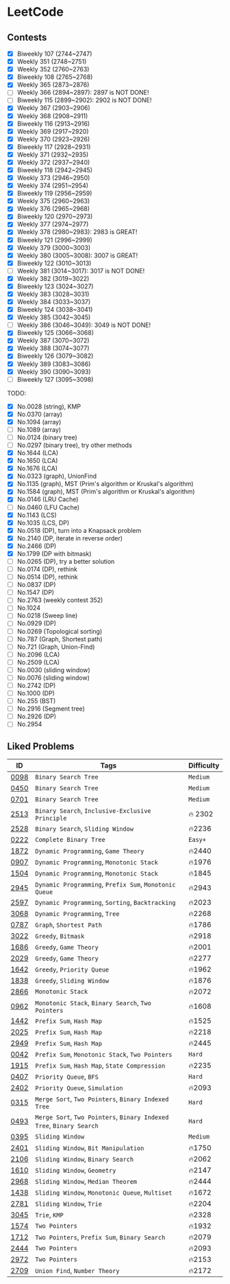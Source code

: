 # LeetCode

## Contests

- [x] Biweekly 107 (2744~2747)
- [x] Weekly 351 (2748~2751)
- [x] Weekly 352 (2760~2763)
- [x] Biweekly 108 (2765~2768)
- [x] Weekly 365 (2873~2876)
- [ ] Weekly 366 (2894~2897): 2897 is NOT DONE!
- [ ] Biweekly 115 (2899~2902): 2902 is NOT DONE!
- [x] Weekly 367 (2903~2906)
- [x] Weekly 368 (2908~2911)
- [x] Biweekly 116 (2913~2916)
- [x] Weekly 369 (2917~2920)
- [x] Weekly 370 (2923~2926)
- [x] Biweekly 117 (2928~2931)
- [x] Weekly 371 (2932~2935)
- [x] Weekly 372 (2937~2940)
- [x] Biweekly 118 (2942~2945)
- [x] Weekly 373 (2946~2950)
- [x] Weekly 374 (2951~2954)
- [x] Biweekly 119 (2956~2959)
- [x] Weekly 375 (2960~2963)
- [x] Weekly 376 (2965~2968)
- [x] Biweekly 120 (2970~2973)
- [x] Weekly 377 (2974~2977)
- [x] Weekly 378 (2980~2983): 2983 is GREAT!
- [x] Biweekly 121 (2996~2999)
- [x] Weekly 379 (3000~3003)
- [x] Weekly 380 (3005~3008): 3007 is GREAT!
- [x] Biweekly 122 (3010~3013)
- [ ] Weekly 381 (3014~3017): 3017 is NOT DONE!
- [x] Weekly 382 (3019~3022)
- [x] Biweekly 123 (3024~3027)
- [x] Weekly 383 (3028~3031)
- [x] Weekly 384 (3033~3037)
- [x] Biweekly 124 (3038~3041)
- [x] Weekly 385 (3042~3045)
- [ ] Weekly 386 (3046~3049): 3049 is NOT DONE!
- [x] Biweekly 125 (3066~3068)
- [x] Weekly 387 (3070~3072)
- [x] Weekly 388 (3074~3077)
- [x] Biweekly 126 (3079~3082)
- [x] Weekly 389 (3083~3086)
- [x] Weekly 390 (3090~3093)
- [ ] Biweekly 127 (3095~3098)

TODO:

- [x] No.0028 (string), KMP
- [x] No.0370 (array)
- [x] No.1094 (array)
- [ ] No.1089 (array)
- [ ] No.0124 (binary tree)
- [ ] No.0297 (binary tree), try other methods
- [x] No.1644 (LCA)
- [x] No.1650 (LCA)
- [x] No.1676 (LCA)
- [x] No.0323 (graph), UnionFind
- [x] No.1135 (graph), MST (Prim's algorithm or Kruskal's algorithm)
- [x] No.1584 (graph), MST (Prim's algorithm or Kruskal's algorithm)
- [x] No.0146 (LRU Cache)
- [ ] No.0460 (LFU Cache)
- [x] No.1143 (LCS)
- [x] No.1035 (LCS, DP) 
- [x] No.0518 (DP), turn into a Knapsack problem
- [x] No.2140 (DP, iterate in reverse order)
- [x] No.2466 (DP)
- [x] No.1799 (DP with bitmask)
- [ ] No.0265 (DP), try a better solution
- [ ] No.0174 (DP), rethink
- [ ] No.0514 (DP), rethink
- [ ] No.0837 (DP)
- [ ] No.1547 (DP)
- [ ] No.2763 (weekly contest 352)
- [ ] No.1024
- [ ] No.0218 (Sweep line)
- [ ] No.0929 (DP)
- [ ] No.0269 (Topological sorting)
- [ ] No.787 (Graph, Shortest path)
- [ ] No.721 (Graph, Union-Find)
- [ ] No.2096 (LCA)
- [ ] No.2509 (LCA)
- [ ] No.0030 (sliding window)
- [ ] No.0076 (sliding window)
- [ ] No.2742 (DP)
- [ ] No.1000 (DP)
- [ ] No.255 (BST)
- [ ] No.2916 (Segment tree)
- [ ] No.2926 (DP)
- [ ] No.2954

## Liked Problems

| ID | Tags | Difficulty |
|----|------|------------|
| [0098][link0098] | `Binary Search Tree` | `Medium` |
| [0450][link0450] | `Binary Search Tree` | `Medium` |
| [0701][link0701] | `Binary Search Tree` | `Medium` |
| [2513][link2513] | `Binary Search`, `Inclusive-Exclusive Principle` | :fire: 2302 |
| [2528][link2528] | `Binary Search`, `Sliding Window` | :fire:2236 |
| [0222][link0222] | `Complete Binary Tree` | `Easy+` |
| [1872][link1872] | `Dynamic Programming`, `Game Theory` | :fire:2440 |
| [0907][link0907] | `Dynamic Programming`, `Monotonic Stack` | :fire:1976 |
| [1504][link1504] | `Dynamic Programming`, `Monotonic Stack` | :fire:1845 |
| [2945][link2945] | `Dynamic Programming`, `Prefix Sum`, `Monotonic Queue` | :fire:2943 |
| [2597][link2597] | `Dynamic Programming`, `Sorting`, `Backtracking` | :fire:2023 |
| [3068][link3068] | `Dynamic Programming`, `Tree` | :fire:2268 |
| [0787][link0787] | `Graph`, `Shortest Path` | :fire:1786 |
| [3022][link3022] | `Greedy`, `Bitmask` | :fire:2918 |
| [1686][link1686] | `Greedy`, `Game Theory` | :fire:2001 |
| [2029][link2029] | `Greedy`, `Game Theory` | :fire:2277 |
| [1642][link1642] | `Greedy`, `Priority Queue` | :fire:1962 |
| [1838][link1838] | `Greedy`, `Sliding Window` | :fire:1876 |
| [2866][link2866] | `Monotonic Stack` | :fire:2072 |
| [0962][link0962] | `Monotonic Stack`, `Binary Search`, `Two Pointers` | :fire:1608 |
| [1442][link1442] | `Prefix Sum`, `Hash Map` | :fire:1525 |
| [2025][link2025] | `Prefix Sum`, `Hash Map` | :fire:2218 |
| [2949][link2949] | `Prefix Sum`, `Hash Map` | :fire:2445 |
| [0042][link0042] | `Prefix Sum`, `Monotonic Stack`, `Two Pointers` | `Hard` |
| [1915][link1915] | `Prefix Sum`, `Hash Map`, `State Compression` | :fire:2235 |
| [0407][link0407] | `Priority Queue`, `BFS` | `Hard` | 
| [2402][link2402] | `Priority Queue`, `Simulation` | :fire:2093 |
| [0315][link0315] | `Merge Sort`, `Two Pointers`, `Binary Indexed Tree` | `Hard` |
| [0493][link0493] | `Merge Sort`, `Two Pointers`, `Binary Indexed Tree`, `Binary Search` | `Hard` |
| [0395][link0395] | `Sliding Window` | `Medium` |
| [2401][link2401] | `Sliding Window`, `Bit Manipulation` | :fire:1750 |
| [2106][link2106] | `Sliding Window`, `Binary Search` | :fire:2062 |
| [1610][link1610] | `Sliding Window`, `Geometry` | :fire:2147 |
| [2968][link2968] | `Sliding Window`, `Median Theorem` | :fire:2444 |
| [1438][link1438] | `Sliding Window`, `Monotonic Queue`, `Multiset` | :fire:1672 |
| [2781][link2781] | `Sliding Window`, `Trie` | :fire:2204 |
| [3045][link3045] | `Trie`, `KMP` | :fire:2328 |
| [1574][link1574] | `Two Pointers` | :fire:1932 |
| [1712][link1712] | `Two Pointers`, `Prefix Sum`, `Binary Search` | :fire:2079 |
| [2444][link2444] | `Two Pointers` | :fire:2093 |
| [2972][link2972] | `Two Pointers` | :fire:2153 |
| [2709][link2709] | `Union Find`, `Number Theory` | :fire:2172 |

[link0098]: https://leetcode.com/problems/validate-binary-search-tree/
[link0450]: https://leetcode.com/problems/delete-node-in-a-bst/description/
[link0701]: https://leetcode.com/problems/insert-into-a-binary-search-tree/description/
[link0222]: https://leetcode.com/problems/count-complete-tree-nodes/description/
[link1872]: https://leetcode.com/problems/stone-game-viii/
[link1504]: https://leetcode.com/problems/count-submatrices-with-all-ones
[link2945]: https://leetcode.com/problems/find-maximum-non-decreasing-array-length
[link0787]: https://leetcode.com/problems/cheapest-flights-within-k-stops/description/
[link3022]: https://leetcode.com/problems/minimize-or-of-remaining-elements-using-operations
[link1686]: https://leetcode.com/problems/stone-game-vi/description/
[link2029]: https://leetcode.com/problems/stone-game-ix/description/
[link1642]: https://leetcode.com/problems/furthest-building-you-can-reach
[link0962]: https://leetcode.com/problems/maximum-width-ramp
[link1915]: https://leetcode.com/problems/number-of-wonderful-substrings
[link2949]: https://leetcode.com/problems/count-beautiful-substrings-ii
[link2025]: https://leetcode.com/problems/maximum-number-of-ways-to-partition-an-array/
[link1442]: https://leetcode.com/problems/count-triplets-that-can-form-two-arrays-of-equal-xor
[link2402]: https://leetcode.com/problems/meeting-rooms-iii
[link3045]: https://leetcode.com/problems/count-prefix-and-suffix-pairs-ii
[link2709]: https://leetcode.com/problems/greatest-common-divisor-traversal/description/
[link1438]: https://leetcode.com/problems/longest-continuous-subarray-with-absolute-diff-less-than-or-equal-to-limit/
[link2401]: https://leetcode.com/problems/longest-nice-subarray/description/
[link1838]: https://leetcode.com/problems/frequency-of-the-most-frequent-element/
[link0395]: https://leetcode.com/problems/longest-substring-with-at-least-k-repeating-characters/description/
[link2968]: https://leetcode.com/problems/apply-operations-to-maximize-frequency-score/description/
[link3068]: https://leetcode.com/problems/find-the-maximum-sum-of-node-values/
[link1574]: https://leetcode.com/problems/shortest-subarray-to-be-removed-to-make-array-sorted/description/
[link2972]: https://leetcode.com/problems/count-the-number-of-incremovable-subarrays-ii/description/
[link1712]: https://leetcode.com/problems/ways-to-split-array-into-three-subarrays/description/
[link2444]: https://leetcode.com/problems/count-subarrays-with-fixed-bounds/description/
[link2106]: https://leetcode.com/problems/maximum-fruits-harvested-after-at-most-k-steps/description/
[link2781]: https://leetcode.com/problems/length-of-the-longest-valid-substring/description/
[link0315]: https://leetcode.com/problems/count-of-smaller-numbers-after-self/description/
[link0493]: https://leetcode.com/problems/reverse-pairs/description/
[link1610]: https://leetcode.com/problems/maximum-number-of-visible-points/
[link0407]: https://leetcode.com/problems/trapping-rain-water-ii/description/
[link2513]: https://leetcode.com/problems/minimize-the-maximum-of-two-arrays/description/
[link2528]: https://leetcode.com/problems/maximize-the-minimum-powered-city/description/
[link2597]: https://leetcode.com/problems/the-number-of-beautiful-subsets/
[link0042]: https://leetcode.com/problems/trapping-rain-water/description/
[link2866]: https://leetcode.com/problems/beautiful-towers-ii/description/
[link0907]: https://leetcode.com/problems/sum-of-subarray-minimums/description/